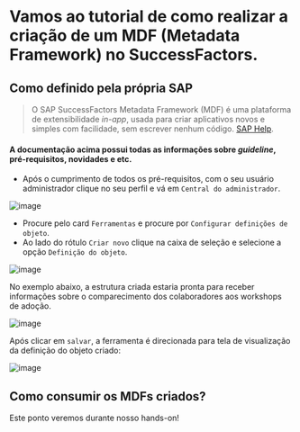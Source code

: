 # Vamos ao tutorial de como realizar a criação de um MDF (Metadata Framework) no SuccessFactors.

## Como definido pela própria SAP
> O SAP SuccessFactors Metadata Framework (MDF) é uma plataforma de extensibilidade *in-app*, usada para criar aplicativos novos e simples com facilidade, sem escrever nenhum código. [SAP Help](https://help.sap.com/docs/SAP_SUCCESSFACTORS_PLATFORM/e4a4ce68589841709a8202928c23803a/dfcf1a5c54bc4e3498da51e8c9b7b1f2.html?locale=en-US&q=metadata).
#### A documentação acima possui todas as informações sobre *guideline*, pré-requisitos, novidades e etc.

- Após o cumprimento de todos os pré-requisitos, com o seu usuário administrador clique no seu perfil e vá em `Central do administrador`.

![image](https://github.com/zhustack/happymeter/assets/37760012/acb9fbf0-5561-40b4-a172-f32d0082d3ed)

- Procure pelo card `Ferramentas` e procure por `Configurar definições de objeto`.
- Ao lado do rótulo `Criar novo` clique na caixa de seleção e selecione a opção `Definição do objeto`.

![image](https://github.com/zhustack/happymeter/assets/37760012/d2a8ea70-1ffc-48db-a9b9-8b493627c097)

No exemplo abaixo, a estrutura criada estaria pronta para receber informações sobre o comparecimento dos colaboradores aos workshops de adoção.

![image](https://github.com/zhustack/happymeter/assets/37760012/25cdb55e-b9a6-4dc8-a308-c072528c8f56)

Após clicar em `salvar`, a ferramenta é direcionada para tela de visualização da definição do objeto criado:

![image](https://github.com/zhustack/happymeter/assets/37760012/9ff5b431-16f3-4722-a7fc-d0ccbacb34aa)

## Como consumir os MDFs criados? 
Este ponto veremos durante nosso hands-on!
